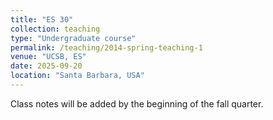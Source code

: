 ```yaml
---
title: "ES 30"
collection: teaching
type: "Undergraduate course"
permalink: /teaching/2014-spring-teaching-1
venue: "UCSB, ES"
date: 2025-09-20
location: "Santa Barbara, USA"
---
```


Class notes will be added by the beginning of the fall quarter. 
